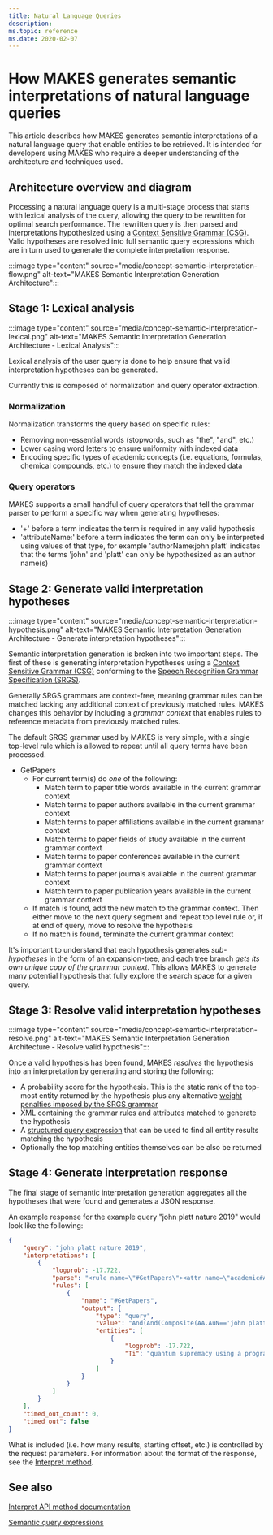 ```yaml
---
title: Natural Language Queries
description: 
ms.topic: reference
ms.date: 2020-02-07
---
```


# How MAKES generates semantic interpretations of natural language queries

This article describes how MAKES generates semantic interpretations of a natural language query that enable entities to be retrieved. It is intended for developers using MAKES who require a deeper understanding of the architecture and techniques used.

## Architecture overview and diagram

Processing a natural language query is a multi-stage process that starts with lexical analysis of the query, allowing the query to be rewritten for optimal search performance. The rewritten query is then parsed and interpretations hypothesized using a [Context Sensitive Grammar (CSG)](https://en.wikipedia.org/wiki/Context-sensitive_grammar). Valid hypotheses are resolved into full semantic query expressions which are in turn used to generate the complete interpretation response.

:::image type="content" source="media/concept-semantic-interpretation-flow.png" alt-text="MAKES Semantic Interpretation Generation Architecture":::

## Stage 1: Lexical analysis

:::image type="content" source="media/concept-semantic-interpretation-lexical.png" alt-text="MAKES Semantic Interpretation Generation Architecture - Lexical Analysis":::

Lexical analysis of the user query is done to help ensure that valid interpretation hypotheses can be generated.

Currently this is composed of normalization and query operator extraction.

### Normalization

Normalization transforms the query based on specific rules:

* Removing non-essential words (stopwords, such as "the", "and", etc.)
* Lower casing word letters to ensure uniformity with indexed data
* Encoding specific types of academic concepts (i.e. equations, formulas, chemical compounds, etc.) to ensure they match the indexed data

### Query operators

MAKES supports a small handful of query operators that tell the grammar parser to perform a specific way when generating hypotheses:

* '+' before a term indicates the term is required in any valid hypothesis
* 'attributeName:' before a term indicates the term can only be interpreted using values of that type, for example 'authorName:john platt' indicates that the terms 'john' and 'platt' can only be hypothesized as an author name(s)

## Stage 2: Generate valid interpretation hypotheses

:::image type="content" source="media/concept-semantic-interpretation-hypothesis.png" alt-text="MAKES Semantic Interpretation Generation Architecture - Generate interpretation hypotheses":::

Semantic interpretation generation is broken into two important steps. The first of these is generating interpretation hypotheses using a [Context Sensitive Grammar (CSG)](https://en.wikipedia.org/wiki/Context-sensitive_grammar) conforming to the [Speech Recognition Grammar Specification (SRGS)](https://www.w3.org/TR/speech-grammar/).

Generally SRGS grammars are context-free, meaning grammar rules can be matched lacking any additional context of previously matched rules. MAKES changes this behavior by including a *grammar context* that enables rules to reference metadata from previously matched rules.

The default SRGS grammar used by MAKES is very simple, with a single top-level rule which is allowed to repeat until all query terms have been processed.

* GetPapers
  * For current term(s) do *one* of the following:
    * Match term to paper title words available in the current grammar context
    * Match terms to paper authors available in the current grammar context
    * Match terms to paper affiliations available in the current grammar context
    * Match terms to paper fields of study available in the current grammar context
    * Match terms to paper conferences available in the current grammar context
    * Match terms to paper journals available in the current grammar context
    * Match term to paper publication years available in the current grammar context
  * If match is found, add the new match to the grammar context. Then either move to the next query segment and repeat top level rule or, if at end of query, move to resolve the hypothesis
  * If no match is found, terminate the current grammar context

It's important to understand that each hypothesis generates *sub-hypotheses* in the form of an expansion-tree, and each tree branch *gets its own unique copy of the grammar context*. This allows MAKES to generate many potential hypothesis that fully explore the search space for a given query.

## Stage 3: Resolve valid interpretation hypotheses

:::image type="content" source="media/concept-semantic-interpretation-resolve.png" alt-text="MAKES Semantic Interpretation Generation Architecture - Resolve valid hypothesis":::

Once a valid hypothesis has been found, MAKES *resolves* the hypothesis into an interpretation by generating and storing the following:

* A probability score for the hypothesis. This is the static rank of the top-most entity returned by the hypothesis plus any alternative [weight penalties imposed by the SRGS grammar](https://www.w3.org/TR/speech-grammar/#S2.4)
* XML containing the grammar rules and attributes matched to generate the hypothesis
* A [structured query expression](concepts-query-expressions.md) that can be used to find all entity results matching the hypothesis
* Optionally the top matching entities themselves can be also be returned

## Stage 4: Generate interpretation response

The final stage of semantic interpretation generation aggregates all the hypotheses that were found and generates a JSON response.

An example response for the example query "john platt nature 2019" would look like the following:

```JSON
{
    "query": "john platt nature 2019",
    "interpretations": [
        {
            "logprob": -17.722,
            "parse": "<rule name=\"#GetPapers\"><attr name=\"academic#AA.AuN\">john platt</attr> <attr name=\"academic#J.JN\">nature</attr> <attr name=\"academic#Y\">2019</attr><end/></rule>",
            "rules": [
                {
                    "name": "#GetPapers",
                    "output": {
                        "type": "query",
                        "value": "And(And(Composite(AA.AuN=='john platt'),Composite(J.JN=='nature')),Y=2019)",
                        "entities": [
                            {
                                "logprob": -17.722,
                                "Ti": "quantum supremacy using a programmable superconducting processor"
                            }
                        ]
                    }
                }
            ]
        }
    ],
    "timed_out_count": 0,
    "timed_out": false
}
```

What is included (i.e. how many results, starting offset, etc.) is controlled by the request parameters. For information about the format of the response, see the [Interpret method](reference-get-interpret.md).

## See also

[Interpret API method documentation](reference-get-interpret.md)

[Semantic query expressions](concept-query-expressions.md)
